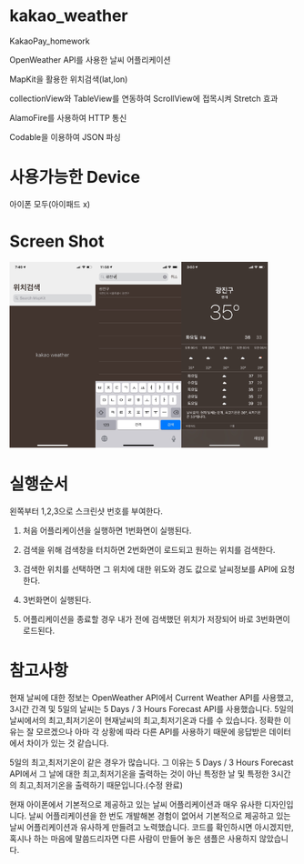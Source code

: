 # kakao_weather
KakaoPay_homework

OpenWeather API를 사용한 날씨 어플리케이션

MapKit을 활용한 위치검색(lat,lon)

collectionView와 TableView를 연동하여 ScrollView에 접목시켜 Stretch 효과

AlamoFire를 사용하여 HTTP 통신

Codable을 이용하여 JSON 파싱

# 사용가능한 Device
아이폰 모두(아이패드 x)

# Screen Shot

<img src=./image/Search.jpeg width="30%"><img src=./image/SearchTable.jpeg width="30%"><img src=./image/Result.jpeg width="30%">




# 실행순서

왼쪽부터 1,2,3으로 스크린샷 번호를 부여한다.

1. 처음 어플리케이션을 실행하면 1번화면이 실행된다. 

2. 검색을 위해 검색창을 터치하면 2번화면이 로드되고 원하는 위치를 검색한다. 

3. 검색한 위치를 선택하면 그 위치에 대한 위도와 경도 값으로 날씨정보를 API에 요청한다. 

4. 3번화면이 실행된다.

5. 어플리케이션을 종료할 경우 내가 전에 검색했던 위치가 저장되어 바로 3번화면이 로드된다.




# 참고사항

현재 날씨에 대한 정보는 OpenWeather API에서 Current Weather API를 사용했고, 3시간 간격 및 5일의 날씨는 5 Days / 3 Hours Forecast API를 사용했습니다. 
5일의 날씨에서의 최고,최저기온이 현재날씨의 최고,최저기온과 다를 수 있습니다. 정확한 이유는 잘 모르겠으나 아마 각 상황에 따라 다른 API를 사용하기 때문에 응답받은 데이터에서 차이가 있는 것 같습니다.

 5일의 최고,최저기온이 같은 경우가 많습니다. 그 이유는 5 Days / 3 Hours Forecast API에서 그 날에 대한 최고,최저기온을 출력하는 것이 아닌 특정한 날 및 특정한 3시간의 최고,최저기온을 출력하기 때문입니다.(수정 완료)

현재 아이폰에서 기본적으로 제공하고 있는 날씨 어플리케이션과 매우 유사한 디자인입니다. 날씨 어플리케이션을 한 번도 개발해본 경험이 없어서 기본적으로 제공하고 있는 날씨 어플리케이션과 유사하게 만들려고 노력했습니다. 코드를 확인하시면 아시겠지만, 혹시나 하는 마음에 말씀드리자면 다른 사람이 만들어 놓은 샘플은 사용하지 않았습니다. 
